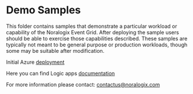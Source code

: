 # Demo Samples

This folder contains samples that demonstrate a particular workload or capability of the Noralogix Event Grid.  After deploying the sample users should be able to exercise those capabilities described. These samples are typically not meant to be general purpose or production workloads, though some may be suitable after modification.

Initial Azure [deployment](https://github.com/Noralogix/genesyscloud-eventgrid/tree/main/start) 

Here you can find Logic apps [documentation](https://docs.microsoft.com/en-us/azure/logic-apps/logic-apps-overview)

For more information please contact: [contactus@noralogix.com](mailto:contactus@noralogix.com)